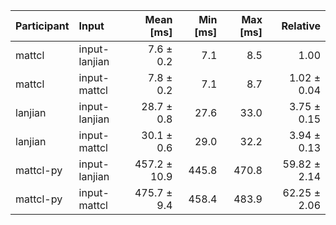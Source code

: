 | Participant | Input | Mean [ms] | Min [ms] | Max [ms] | Relative |
|:---|:---|---:|---:|---:|---:|
| mattcl | input-lanjian | 7.6 ± 0.2 | 7.1 | 8.5 | 1.00 |
| mattcl | input-mattcl | 7.8 ± 0.2 | 7.1 | 8.7 | 1.02 ± 0.04 |
| lanjian | input-lanjian | 28.7 ± 0.8 | 27.6 | 33.0 | 3.75 ± 0.15 |
| lanjian | input-mattcl | 30.1 ± 0.6 | 29.0 | 32.2 | 3.94 ± 0.13 |
| mattcl-py | input-lanjian | 457.2 ± 10.9 | 445.8 | 470.8 | 59.82 ± 2.14 |
| mattcl-py | input-mattcl | 475.7 ± 9.4 | 458.4 | 483.9 | 62.25 ± 2.06 |
